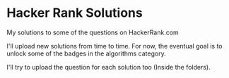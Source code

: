 # Hacker Rank Solutions
My solutions to some of the questions on HackerRank.com

I'll upload new solutions from time to time.  For now, the eventual goal is to unlock some of the badges in the algorithms category.

I'll try to upload the question for each solution too (Inside the folders).  
